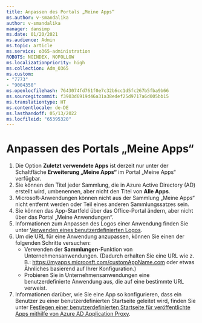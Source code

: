 ```yaml
---
title: Anpassen des Portals „Meine Apps“
ms.author: v-smandalika
author: v-smandalika
manager: dansimp
ms.date: 01/20/2021
ms.audience: Admin
ms.topic: article
ms.service: o365-administration
ROBOTS: NOINDEX, NOFOLLOW
ms.localizationpriority: high
ms.collection: Adm_O365
ms.custom:
- "7773"
- "9004350"
ms.openlocfilehash: 7643074fd761f0e7c32b6cc1d5fc267b5fba9b66
ms.sourcegitcommit: f3903d6919d46a31a38edef25d9717a6d005bb15
ms.translationtype: HT
ms.contentlocale: de-DE
ms.lasthandoff: 05/13/2022
ms.locfileid: "65395320"
---
```

# <a name="customize-myapps-portal"></a>Anpassen des Portals „Meine Apps“

1. Die Option **Zuletzt verwendete Apps** ist derzeit nur unter der Schaltfläche **Erweiterung „Meine Apps“** im Portal „Meine Apps“ verfügbar.
2. Sie können den Titel jeder Sammlung, die in Azure Active Directory (AD) erstellt wird, umbenennen, aber nicht den Titel von **Alle Apps**.
3. Microsoft-Anwendungen können nicht aus der Sammlung „Meine Apps“ nicht entfernt werden oder Teil eines anderen Sammlungssatzes sein.
4. Sie können das App-Startfeld über das Office-Portal ändern, aber nicht über das Portal „Meine Anwendungen“.
5. Informationen zum Anpassen des Logos einer Anwendung finden Sie unter [Verwenden eines benutzerdefinierten Logos](https://docs.microsoft.com/azure/active-directory/manage-apps/add-application-portal-configure#use-a-custom-logo).
6. Um die URL für eine Anwendung anzupassen, können Sie einen der folgenden Schritte versuchen:
    - Verwenden der **Sammlungen**-Funktion von Unternehmensanwendungen. (Dadurch erhalten Sie eine URL wie z. B.: https://myapps.microosft.com/customAppName.com oder etwas Ähnliches basierend auf Ihrer Konfiguration.)
    - Probieren Sie in Unternehmensanwendungen eine benutzerdefinierte Anwendung aus, die auf eine bestimmte URL verweist.
7. Informationen darüber, wie Sie eine App so konfigurieren, dass ein Benutzer zu einer benutzerdefinierten Startseite geleitet wird, finden Sie unter [Festlegen einer benutzerdefinierten Startseite für veröffentlichte Apps mithilfe von Azure AD Application Proxy](https://docs.microsoft.com/azure/active-directory/app-proxy/application-proxy-configure-custom-home-page).
